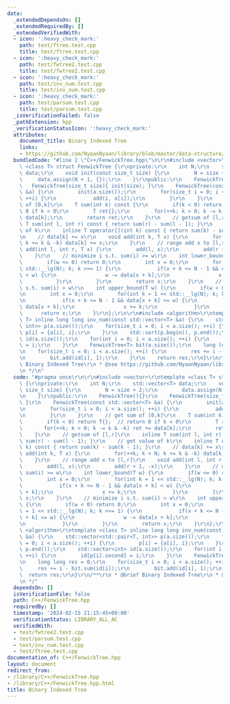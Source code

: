 ```yaml
---
data:
  _extendedDependsOn: []
  _extendedRequiredBy: []
  _extendedVerifiedWith:
  - icon: ':heavy_check_mark:'
    path: test/ftree.test.cpp
    title: test/ftree.test.cpp
  - icon: ':heavy_check_mark:'
    path: test/fwtree2.test.cpp
    title: test/fwtree2.test.cpp
  - icon: ':heavy_check_mark:'
    path: test/inv_num.test.cpp
    title: test/inv_num.test.cpp
  - icon: ':heavy_check_mark:'
    path: test/parsum.test.cpp
    title: test/parsum.test.cpp
  _isVerificationFailed: false
  _pathExtension: hpp
  _verificationStatusIcon: ':heavy_check_mark:'
  attributes:
    document_title: Binary Indexed Tree
    links:
    - https://github.com/NyaanNyaan/library/blob/master/data-structure/binary-indexed-tree.hpp
  bundledCode: "#line 2 \"C++/FenwickTree.hpp\"\n\r\n#include <vector>\r\ntemplate\
    \ <class T> struct FenwickTree {\r\nprivate:\r\n    int N;\r\n    std::vector<T>\
    \ data;\r\n    void init(const size_t size) {\r\n        N = size + 2;\r\n   \
    \     data.assign(N + 1, {});\r\n    }\r\npublic:\r\n    FenwickTree(){}\r\n \
    \   FenwickTree(size_t size){ init(size); }\r\n    FenwickTree(const std::vector<T>\
    \ &a) {\r\n        init(a.size());\r\n        for(size_t i = 0; i < a.size();\
    \ ++i) {\r\n            add(i, a[i]);\r\n        }\r\n    }\r\n    // get sum\
    \ of [0,k]\r\n    T sum(int k) const {\r\n        if(k < 0) return T{};  // return\
    \ 0 if k < 0\r\n        T ret{};\r\n        for(++k; k > 0; k -= k & -k) ret +=\
    \ data[k];\r\n        return ret;\r\n    }\r\n    // getsum of [l,r]\r\n    inline\
    \ T sum(int l, int r) const { return sum(r) - sum(l - 1); }\r\n    // get value\
    \ of k\r\n    inline T operator[](int k) const { return sum(k) - sum(k - 1); }\r\
    \n    // data[k] += x\r\n    void add(int k, T x) {\r\n        for(++k; k < N;\
    \ k += k & -k) data[k] += x;\r\n    }\r\n    // range add x to [l,r]\r\n    void\
    \ add(int l, int r, T x) {\r\n        add(l, x);\r\n        add(r + 1, -x);\r\n\
    \    }\r\n    // minimize i s.t. sum(i) >= w\r\n    int lower_bound(T w) {\r\n\
    \        if(w <= 0) return 0;\r\n        int x = 0;\r\n        for(int k = 1 <<\
    \ std::__lg(N); k; k >>= 1) {\r\n            if(x + k <= N - 1 && data[x + k]\
    \ < w) {\r\n                w -= data[x + k];\r\n                x += k;\r\n \
    \           }\r\n        }\r\n        return x;\r\n    }\r\n    // minimize i\
    \ s.t. sum(i) > w\r\n    int upper_bound(T w) {\r\n        if(w < 0) return 0;\r\
    \n        int x = 0;\r\n        for(int k = 1 << std::__lg(N); k; k >>= 1) {\r\
    \n            if(x + k <= N - 1 && data[x + k] <= w) {\r\n                w -=\
    \ data[x + k];\r\n                x += k;\r\n            }\r\n        }\r\n  \
    \      return x;\r\n    }\r\n};\r\n\r\n#include <algorithm>\r\ntemplate <class\
    \ T> inline long long inv_num(const std::vector<T> &a) {\r\n    std::vector<std::pair<T,\
    \ int>> p(a.size());\r\n    for(size_t i = 0; i < a.size(); ++i) {\r\n       \
    \ p[i] = {a[i], i};\r\n    }\r\n    std::sort(p.begin(), p.end());\r\n    std::vector<int>\
    \ id(a.size());\r\n    for(int i = 0; i < a.size(); ++i) {\r\n        id[p[i].second]\
    \ = i;\r\n    }\r\n    FenwickTree<T> bit(a.size());\r\n    long long res = 0;\r\
    \n    for(size_t i = 0; i < a.size(); ++i) {\r\n        res += i - bit.sum(id[i]);\r\
    \n        bit.add(id[i], 1);\r\n    }\r\n    return res;\r\n}\r\n/**\r\n * @brief\
    \ Binary Indexed Tree\r\n * @see https://github.com/NyaanNyaan/library/blob/master/data-structure/binary-indexed-tree.hpp\r\
    \n */\n"
  code: "#pragma once\r\n\r\n#include <vector>\r\ntemplate <class T> struct FenwickTree\
    \ {\r\nprivate:\r\n    int N;\r\n    std::vector<T> data;\r\n    void init(const\
    \ size_t size) {\r\n        N = size + 2;\r\n        data.assign(N + 1, {});\r\
    \n    }\r\npublic:\r\n    FenwickTree(){}\r\n    FenwickTree(size_t size){ init(size);\
    \ }\r\n    FenwickTree(const std::vector<T> &a) {\r\n        init(a.size());\r\
    \n        for(size_t i = 0; i < a.size(); ++i) {\r\n            add(i, a[i]);\r\
    \n        }\r\n    }\r\n    // get sum of [0,k]\r\n    T sum(int k) const {\r\n\
    \        if(k < 0) return T{};  // return 0 if k < 0\r\n        T ret{};\r\n \
    \       for(++k; k > 0; k -= k & -k) ret += data[k];\r\n        return ret;\r\n\
    \    }\r\n    // getsum of [l,r]\r\n    inline T sum(int l, int r) const { return\
    \ sum(r) - sum(l - 1); }\r\n    // get value of k\r\n    inline T operator[](int\
    \ k) const { return sum(k) - sum(k - 1); }\r\n    // data[k] += x\r\n    void\
    \ add(int k, T x) {\r\n        for(++k; k < N; k += k & -k) data[k] += x;\r\n\
    \    }\r\n    // range add x to [l,r]\r\n    void add(int l, int r, T x) {\r\n\
    \        add(l, x);\r\n        add(r + 1, -x);\r\n    }\r\n    // minimize i s.t.\
    \ sum(i) >= w\r\n    int lower_bound(T w) {\r\n        if(w <= 0) return 0;\r\n\
    \        int x = 0;\r\n        for(int k = 1 << std::__lg(N); k; k >>= 1) {\r\n\
    \            if(x + k <= N - 1 && data[x + k] < w) {\r\n                w -= data[x\
    \ + k];\r\n                x += k;\r\n            }\r\n        }\r\n        return\
    \ x;\r\n    }\r\n    // minimize i s.t. sum(i) > w\r\n    int upper_bound(T w)\
    \ {\r\n        if(w < 0) return 0;\r\n        int x = 0;\r\n        for(int k\
    \ = 1 << std::__lg(N); k; k >>= 1) {\r\n            if(x + k <= N - 1 && data[x\
    \ + k] <= w) {\r\n                w -= data[x + k];\r\n                x += k;\r\
    \n            }\r\n        }\r\n        return x;\r\n    }\r\n};\r\n\r\n#include\
    \ <algorithm>\r\ntemplate <class T> inline long long inv_num(const std::vector<T>\
    \ &a) {\r\n    std::vector<std::pair<T, int>> p(a.size());\r\n    for(size_t i\
    \ = 0; i < a.size(); ++i) {\r\n        p[i] = {a[i], i};\r\n    }\r\n    std::sort(p.begin(),\
    \ p.end());\r\n    std::vector<int> id(a.size());\r\n    for(int i = 0; i < a.size();\
    \ ++i) {\r\n        id[p[i].second] = i;\r\n    }\r\n    FenwickTree<T> bit(a.size());\r\
    \n    long long res = 0;\r\n    for(size_t i = 0; i < a.size(); ++i) {\r\n   \
    \     res += i - bit.sum(id[i]);\r\n        bit.add(id[i], 1);\r\n    }\r\n  \
    \  return res;\r\n}\r\n/**\r\n * @brief Binary Indexed Tree\r\n * @see https://github.com/NyaanNyaan/library/blob/master/data-structure/binary-indexed-tree.hpp\r\
    \n */"
  dependsOn: []
  isVerificationFile: false
  path: C++/FenwickTree.hpp
  requiredBy: []
  timestamp: '2024-02-15 21:15:45+09:00'
  verificationStatus: LIBRARY_ALL_AC
  verifiedWith:
  - test/fwtree2.test.cpp
  - test/parsum.test.cpp
  - test/inv_num.test.cpp
  - test/ftree.test.cpp
documentation_of: C++/FenwickTree.hpp
layout: document
redirect_from:
- /library/C++/FenwickTree.hpp
- /library/C++/FenwickTree.hpp.html
title: Binary Indexed Tree
---
```

